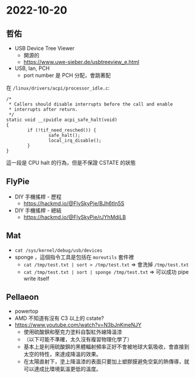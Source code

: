 # 2022-10-20

## 哲佑

- USB Device Tree Viewer
    - 開源的
    - https://www.uwe-sieber.de/usbtreeview_e.html
- USB, lan, PCH
    - port number 是 PCH 分配，會跳著配


在 `/linux/drivers/acpi/processor_idle.c`:

```
/*
 * Callers should disable interrupts before the call and enable
 * interrupts after return.
 */
static void __cpuidle acpi_safe_halt(void)
{
        if (!tif_need_resched()) {
                safe_halt();
                local_irq_disable();
        }
}

```

這一段是 CPU halt 的行為，但是不保證 CSTATE 的狀態

## FlyPie

- DIY 手機搖桿 - 歷程
  - https://hackmd.io/@FlySkyPie/BJh6tln5S
- DIY 手機搖桿 - 總結
  - https://hackmd.io/@FlySkyPie/rJYhMdiLB


## Mat

- `cat /sys/kernel/debug/usb/devices`
- sponge ，這個指令工具是包括在 `moreutils` 套件裡
    - `cat /tmp/test.txt | sort > /tmp/test.txt` => 會洗掉 `/tmp/test.txt`
    - `cat /tmp/test.txt | sort | sponge /tmp/test.txt` => 可以成功 pipe write itself

## Pellaeon

- powertop
- AMD 不知道有沒有 C3 以上的 cstate?
- https://www.youtube.com/watch?v=N3bJnKmeNJY
    - 使用硫酸鋇和壓克力塗料自製紅外線降溫漆
    - （以下可能不準確，太久沒有複習物理化學了）
    - 基本上是利用硫酸鋇的黑體輻射頻率正好不會被地球大氣吸收，會直接到太空的特性，來達成降溫的效果。
    - 在太陽直射下，塗上降溫漆的表面只要加上塑膠膜避免空氣的熱傳導，就可以達成比環境氣溫更低的溫度。

